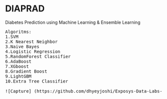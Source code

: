 # DIAPRAD
Diabetes Prediction using Machine Learning &  Ensemble Learning
<pre>
Algoritms:
1.SVM
2.K Nearest Neighbor
3.Naive Bayes
4.Logistic Regression
5.RandomForest Classifier
6.AdaBoost
7.XGboost
8.Gradient Boost
9.LightGBM
10.Extra Tree Classifier

![Capture] (https://github.com/dhyeyjoshi/Exposys-Data-Labs-Internship-Project/blob/main/Exposys%20Data%20Labs-Internship/Output%20Images/Main%20Page.png)
